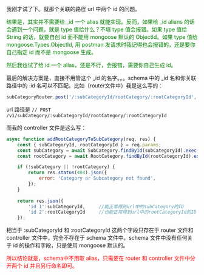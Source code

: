 我刚才试了下。就那个关联的路径 url 中两个 id 的问题。

<font color='green'>结果是，其实并不需要给 _id 一个 alias 就能实现。反而，如果给 _id alians 的话会遇到一个问题，就是 type 值给什么？不填 type 值会报错。如果 type 值给 String 的话，就要自创 id 而不能用 mongoose 默认的 ObjectId。如果 type 值给 mongoose.Types.ObjectId, 用 postman 发请求时我记得也会报错的，还是要你自己指定 id 而不是 mongoose 生成。</font>

<font color='green'>然后我也试了给 id 一个 alias，还是不行，会报错，需要你自己生成 id。</font>



最后的解决方案是，直接不用管这个 _id 的名字。。。schema 中的 _id 名和你关联路径中的 :id 名可以不匹配。比如（router文件中）我是这么写的：

```javascript
subCategoryRouter.post('/:subCategoryId/rootCategory/:rootCategoryId', addRootCategoryToSubCategory)
```

url 路径是 `// POST  /v1/subCategory/:subCategoryId/rootCategory/:rootCategoryId`

而我的 controller 文件是这么写：

```javascript
async function addRootCategoryToSubCategory(req, res) {
    const { subCategoryId, rootCategoryId } = req.params;
    const subCategory = await SubCategory.findById(subCategoryId).exec();
    const rootCategory = await RootCategory.findById(rootCategoryId).exec();

    if (!subCategory || !rootCategory) {
        return res.status(404).json({
            error: 'Category or Subcategory not found',
        });
    }
    
    return res.json({
        'id 1':subCategoryId,     //能正常得到url中的subCategory的ID
        'id 2':rootCategoryId     //也能正常得到url中的rootCategoryId的ID
    });
```

相当于 :subCategoryId 和 :rootCategoryId 这两个字段只存在于 router 文件和 controller 文件中，完全不存在于 schema 文件中。schema 文件中没有任何关于 id 的操作和字段，只是使用 mongoose 默认的。

<font color='red'>所以结论就是，schema中不用取 alias，只需要在 router 和 controller 文件中分开两个 id 并且另行命名即可。</font>